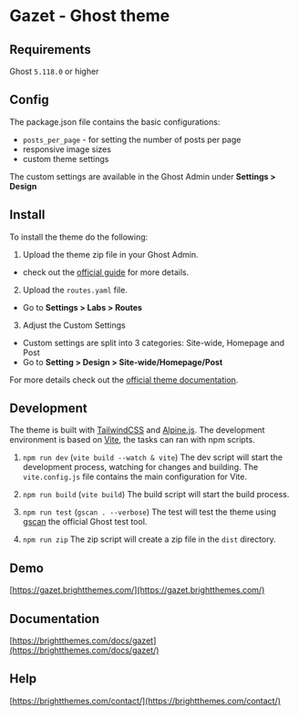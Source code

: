 # Gazet - Ghost theme


## Requirements

Ghost `5.118.0` or higher


## Config

The package.json file contains the basic configurations:
- `posts_per_page` - for setting the number of posts per page
- responsive image sizes
- custom theme settings

The custom settings are available in the Ghost Admin under **Settings > Design**


## Install

To install the theme do the following:
1. Upload the theme zip file in your Ghost Admin.
- check out the [official guide](https://ghost.org/help/installing-a-theme/) for more details.

2. Upload the `routes.yaml` file.
- Go to **Settings > Labs > Routes**

3. Adjust the Custom Settings
- Custom settings are split into 3 categories: Site-wide, Homepage and Post
- Go to **Setting > Design > Site-wide/Homepage/Post**

For more details check out the [official theme documentation](https://brightthemes.com/docs/gazet/).


## Development

The theme is built with [TailwindCSS](https://tailwindcss.com/) and [Alpine.js](https://alpinejs.dev/).
The development environment is based on [Vite](https://vitejs.dev/), the tasks can ran with npm scripts.

1. `npm run dev` (`vite build --watch & vite`)
The dev script will start the development process, watching for changes and building.
The `vite.config.js` file contains the main configuration for Vite.

2. `npm run build` (`vite build`)
The build script will start the build process.

3. `npm run test` (`gscan . --verbose`)
The test will test the theme using [gscan](https://gscan.ghost.org/) the official Ghost test tool.

4. `npm run zip`
The zip script will create a zip file in the `dist` directory.


## Demo

[https://gazet.brightthemes.com/](https://gazet.brightthemes.com/)


## Documentation

[https://brightthemes.com/docs/gazet](https://brightthemes.com/docs/gazet/)


## Help

[https://brightthemes.com/contact/](https://brightthemes.com/contact/)
